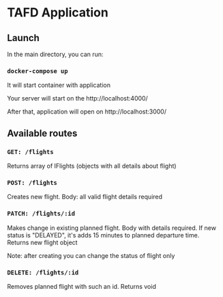 # TAFD Application

## Launch

In the main directory, you can run:

### `docker-compose up`

It will start container with application

Your server will start on the http://localhost:4000/

After that, application will open on http://localhost:3000/


## Available routes

### `GET: /flights`

Returns array of IFlights (objects with all details about flight)

### `POST: /flights`

Creates new flight. Body: all valid flight details required

### `PATCH: /flights/:id`

Makes change in existing planned flight. 
Body with details required. If new status is "DELAYED", 
it's adds 15 minutes to planned departure time. Returns
new flight object

Note: after creating you can change the status of flight only

### `DELETE: /flights/:id`

Removes planned flight with such an id. Returns void